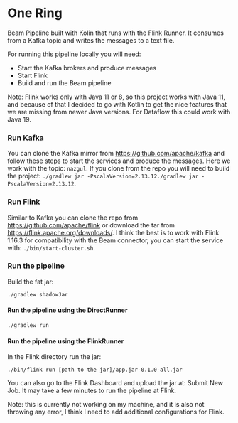 # One Ring

Beam Pipeline built with Kolin that runs with the Flink Runner. It consumes from a Kafka topic and writes the messages to a text file.

For running this pipeline locally you will need:
- Start the Kafka brokers and produce messages
- Start Flink
- Build and run the Beam pipeline

Note: Flink works only with Java 11 or 8, so this project works with Java 11, and because of that I decided to go with Kotlin to get the nice features that
we are missing from newer Java versions. For Dataflow this could work with Java 19.

### Run Kafka

You can clone the Kafka mirror from https://github.com/apache/kafka and follow these steps to start the services and produce the messages. Here we work
with the topic: `nazgul`. If you clone from the repo you will need to build the project: `./gradlew jar -PscalaVersion=2.13.12./gradlew jar -PscalaVersion=2.13.12`.

### Run Flink

Similar to Kafka you can clone the repo from https://github.com/apache/flink or download the tar from https://flink.apache.org/downloads/. I think the best is to work with
Flink 1.16.3 for compatibility with the Beam connector, you can start the service with: `./bin/start-cluster.sh`.

### Run the pipeline

Build the fat jar:

```
./gradlew shadowJar
```

#### Run the pipeline using the DirectRunner

```
./gradlew run
```

#### Run the pipeline using the FlinkRunner

In the Flink directory run the jar:

```
./bin/flink run [path to the jar]/app.jar-0.1.0-all.jar
```

You can also go to the Flink Dashboard and upload the jar at: Submit New Job. It may take a few minutes to run the pipeline at Flink.

Note: this is currently not working on my machine, and it is also not throwing any error, I think I need to add additional configurations for Flink.

